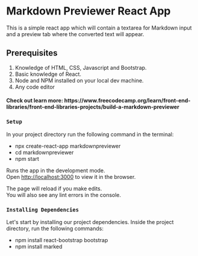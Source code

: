 # Markdown Previewer React App

This is a simple react app which will contain a textarea for Markdown input and a preview tab where the converted text will appear.

## Prerequisites

<ol>
  <li>Knowledge of HTML, CSS, Javascript and Bootstrap.</li>
  <li>Basic knowledge of React.</li>
  <li>Node and NPM installed on your local dev machine.</li>
  <li>Any code editor</li>
</ol>
<h4>Check out learn more: https://www.freecodecamp.org/learn/front-end-libraries/front-end-libraries-projects/build-a-markdown-previewer</h4>

### `Setup`

In your project directory run the following command in the terminal:
<ul>
  <li>npx create-react-app markdownpreviewer</li>
  <li>cd markdownpreviewer</li>
  <li>npm start</li>
 </ul>
 

Runs the app in the development mode.\
Open [http://localhost:3000](http://localhost:3000) to view it in the browser.

The page will reload if you make edits.\
You will also see any lint errors in the console.

### `Installing Dependencies`

Let's start by installing our project dependencies. Inside the project directory, run the following commands:
<ul>
  <li>npm install react-bootstrap bootstrap </li>
  <li>npm install marked</li>
 </ul>
